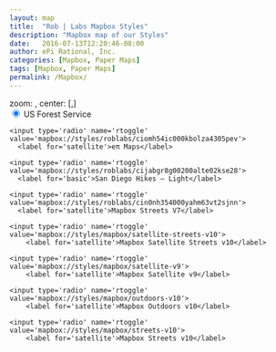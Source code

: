 ```yaml
---
layout: map
title:  "Rob | Labs Mapbox Styles"
description: "Mapbox map of our Styles"
date:   2016-07-13T12:20:46-08:00
author: ePi Rational, Inc.
categories: [Mapbox, Paper Maps]
tags: [Mapbox, Paper Maps]
permalink: /Mapbox/
---
```


<style></style>

<div id='map' class="Mapbox-Maps"></div>
<div id='zoom-level'>zoom: , center: [,]</div>
<div id='menu'>
    <input type='radio' name='rtoggle' value='mapbox://styles/roblabs/ciqk2376r000lb9m98hmyzwr7' checked='checked'>
      <label for='basic'>US Forest Service</label>

    <input type='radio' name='rtoggle' value='mapbox://styles/roblabs/ciomh54ic000kbolza4305pev'>
      <label for='satellite'>eπ Maps</label>

    <input type='radio' name='rtoggle' value='mapbox://styles/roblabs/cijabgr8g00200alte02kse28'>
      <label for='basic'>San Diego Hikes — Light</label>  

    <input type='radio' name='rtoggle' value='mapbox://styles/roblabs/cin0nh354000yahm63vt2sjnn'>
      <label for='satellite'>Mapbox Streets V7</label>

    <input type='radio' name='rtoggle' value='mapbox://styles/mapbox/satellite-streets-v10'>
        <label for='satellite'>Mapbox Satellite Streets v10</label>

    <input type='radio' name='rtoggle' value='mapbox://styles/mapbox/satellite-v9'>
        <label for='satellite'>Mapbox Satellite v9</label>

    <input type='radio' name='rtoggle' value='mapbox://styles/mapbox/outdoors-v10'>
        <label for='satellite'>Mapbox Outdoors v10</label>

    <input type='radio' name='rtoggle' value='mapbox://styles/mapbox/streets-v10'>
        <label for='satellite'>Mapbox Streets v10</label>

</div>
<script>
var map = new mapboxgl.Map({
    container: 'map',
    style: 'mapbox://styles/roblabs/ciqk2376r000lb9m98hmyzwr7',
    zoom: 9,
    maxZoom: 22,
    center: [-116.641194, 33.199951]
});

map.on('zoomend', function(){
  ZoomOrDragEnd();
});

map.on('moveend', function(){
  ZoomOrDragEnd();
});

function ZoomOrDragEnd(){
  var zoom = map.getZoom();
  var center = map.getCenter().toArray();

  var zoomOutput = parseFloat(zoom).toFixed(2);
  var latOutput = parseFloat(center[1]).toFixed(4);
  var longOutput = parseFloat(center[0]).toFixed(4);
  document.getElementById('zoom-level').innerHTML = 'zoom: ' + zoomOutput + ', center: [' +  longOutput + ', ' + latOutput + ']';
}

var layerList = document.getElementById('menu');
var inputs = layerList.getElementsByTagName('input');

function switchLayer(layer) {
    var layerId = layer.target.value;
    map.setStyle(layerId);
}

for (var i = 0; i < inputs.length; i++) {
    inputs[i].onclick = switchLayer;
}
</script>
